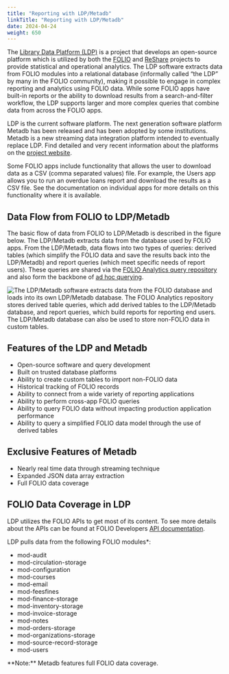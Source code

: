 ```yaml
---
title: "Reporting with LDP/Metadb"
linkTitle: "Reporting with LDP/Metadb"
date: 2024-04-24
weight: 650
---
```


The [Library Data Platform (LDP)](https://librarydataplatform.org) is a project that develops an open-source platform which is utilized by both the [FOLIO](http://folio.org/) and [ReShare](https://projectreshare.org/) projects to provide statistical and operational analytics. The LDP software extracts data from FOLIO modules into a relational database (informally called “the LDP” by many in the FOLIO community), making it possible to engage in complex reporting and analytics using FOLIO data. While some FOLIO apps have built-in reports or the ability to download results from a search-and-filter workflow, the LDP supports larger and more complex queries that combine data from across the FOLIO apps.

LDP is the current software platform. The next generation software platform Metadb has been released and has been adopted by some institutions. Metadb is a new streaming data integration platform intended to eventually replace LDP. Find detailed and very recent information about the platforms on the [project website](https://librarydataplatform.org).

Some FOLIO apps include functionality that allows the user to download data as a CSV (comma separated values) file. For example, the Users app allows you to run an overdue loans report and download the results as a CSV file. See the documentation on individual apps for more details on this functionality where it is available.


## Data Flow from FOLIO to LDP/Metadb

The basic flow of data from FOLIO to LDP/Metadb is described in the figure below. The LDP/Metadb extracts data from the database used by FOLIO apps. From the LDP/Metadb, data flows into two types of queries: derived tables (which simplify the FOLIO data and save the results back into the LDP/Metadb) and report queries (which meet specific needs of report users). These queries are shared via the [FOLIO Analytics query repository](folio-analytics) and also form the backbone of [ad hoc querying](folio-analytics/#ad-hoc-querying-using-ldp-tables).

![The LDP/Metadb software extracts data from the FOLIO database and loads into its own LDP/Metadb database. The FOLIO Analytics repository stores derived table queries, which add derived tables to the LDP/Metadb database, and report queries, which build reports for reporting end users. The LDP/Metadb database can also be used to store non-FOLIO data in custom tables.](/img/FOLIOReportingDataflow.png)


## Features of the LDP and Metadb


* Open-source software and query development
* Built on trusted database platforms
* Ability to create custom tables to import non-FOLIO data
* Historical tracking of FOLIO records
* Ability to connect from a wide variety of reporting applications
* Ability to perform cross-app FOLIO queries
* Ability to query FOLIO data without impacting production application performance
* Ability to query a simplified FOLIO data model through the use of derived tables


## Exclusive Features of Metadb

* Nearly real time data through streaming technique
* Expanded JSON data array extraction
* Full FOLIO data coverage


## FOLIO Data Coverage in LDP

LDP utilizes the FOLIO APIs to get most of its content. To see more details about the APIs can be found at FOLIO Developers [API documentation](https://dev.folio.org/reference/api/).

LDP pulls data from the following FOLIO modules*:

* mod-audit
* mod-circulation-storage
* mod-configuration
* mod-courses
* mod-email
* mod-feesfines
* mod-finance-storage
* mod-inventory-storage
* mod-invoice-storage
* mod-notes
* mod-orders-storage
* mod-organizations-storage
* mod-source-record-storage
* mod-users

<div class="alert alert-info" role="alert">
**Note:** Metadb features full FOLIO data coverage.
</div>